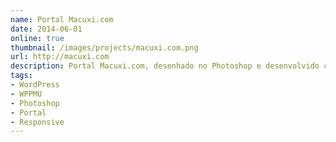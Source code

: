 ```yaml
---
name: Portal Macuxi.com
date: 2014-06-01
online: true
thumbnail: /images/projects/macuxi.com.png
url: http://macuxi.com
description: Portal Macuxi.com, desenhado no Photoshop e desenvolvido com o CMS WordPress utilizando o recurso WPMU (WordPress Multisites).
tags:
- WordPress
- WPPMU
- Photoshop
- Portal
- Responsive
---
```

